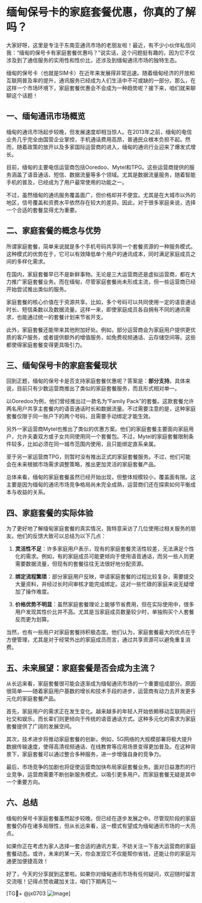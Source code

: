 # 缅甸保号卡的家庭套餐优惠，你真的了解吗？

大家好呀，这里是专注于东南亚通讯市场的老朋友啦！最近，有不少小伙伴私信问我：“缅甸的保号卡有家庭套餐优惠吗？”说实话，这个问题挺有趣的，因为它不仅涉及到了通信服务的实用性和性价比，还涉及到缅甸通讯市场的独特生态。

缅甸的保号卡（也就是SIM卡）在近年来发展得非常迅速。随着缅甸经济的开放和互联网普及率的提升，通讯服务已经成为人们生活中不可或缺的一部分。那么，在这样一个市场环境下，家庭套餐优惠会不会成为一种趋势呢？接下来，咱们就来聊聊这个话题！

## 一、缅甸通讯市场概览

缅甸的通讯市场起步较晚，但发展速度却相当惊人。在2013年之前，缅甸的电信业务几乎完全由国营企业掌控，手机通话费用高昂，普通民众根本负担不起。然而，随着政策的放开以及多家国际运营商的进入，缅甸的通讯行业迎来了爆发式增长。

目前，缅甸的主要电信运营商包括Ooredoo、Mytel和TPG。这些运营商提供的服务涵盖了语音通话、短信、数据流量等多个领域。尤其是数据流量服务，随着智能手机的普及，已经成为了用户最常使用的功能之一。

不过，虽然缅甸的通讯服务覆盖面广，但价格却并不便宜。尤其是在大城市以外的地区，信号覆盖和资费水平依然存在较大的差异。因此，对于很多家庭来说，选择一个合适的套餐显得尤为重要。

## 二、家庭套餐的概念与优势

所谓家庭套餐，简单来说就是多个手机号码共享同一个套餐资源的一种服务模式。这种模式的优势在于，它可以有效降低单个用户的通讯成本，同时满足家庭成员之间的多样化需求。

在国内，家庭套餐早已不是新鲜事物。无论是三大运营商还是虚拟运营商，都在大力推广家庭套餐业务。而在缅甸，尽管家庭套餐尚未形成主流，但一些运营商已经开始尝试推出类似的服务。

家庭套餐的核心价值在于资源共享。比如，多个号码可以共同使用一定的语音通话时长、短信条数以及数据流量。这样一来，即使家庭成员各自拥有不同的通讯需求，也能通过统一的套餐计划来节省开支。

此外，家庭套餐还能带来其他附加好处。例如，部分运营商会为家庭用户提供更优质的客户服务，或者提供额外的增值服务，如免费视频通话、云存储空间等。这些都使得家庭套餐变得更具吸引力。

## 三、缅甸保号卡的家庭套餐现状

回到正题，缅甸的保号卡是否支持家庭套餐优惠呢？答案是：**部分支持**。具体来说，目前只有少数运营商推出了类似的家庭套餐服务，而且形式相对单一。

以Ooredoo为例，他们曾经推出过一款名为“Family Pack”的套餐。这款套餐允许两名用户共享主套餐内的语音通话时长和数据流量。不过需要注意的是，这种家庭套餐仅限于同一账户下的两个号码，且需要手动绑定才能生效。

另外一家运营商Mytel也推出了类似的优惠方案。他们的家庭套餐主要面向家庭用户，允许夫妻双方或子女共同使用同一个套餐包。不过，Mytel的家庭套餐限制条件较多，比如必须在同一城市范围内使用，且只能绑定直系亲属。

至于另一家运营商TPG，则暂时没有推出正式的家庭套餐服务。不过，他们可能会在未来根据市场需求调整策略，推出更加灵活的家庭套餐产品。

总体来看，缅甸的家庭套餐虽然已经开始出现，但整体规模较小，覆盖面有限。这主要是因为缅甸的通讯市场竞争格局尚未完全成熟，运营商们还在探索如何平衡成本与收益的关系。

## 四、家庭套餐的实际体验

为了更好地了解缅甸家庭套餐的真实情况，我特意采访了几位使用过相关服务的朋友。他们的反馈大致可以总结为以下几点：

1. **灵活性不足**：许多家庭用户表示，现有的家庭套餐灵活性较差，无法满足个性化的需求。例如，有的家庭成员可能更倾向于使用语音通话，而另一些人则更需要数据流量，但现有的套餐往往无法很好地分配资源。

2. **绑定流程繁琐**：部分家庭用户反映，申请家庭套餐的过程比较复杂，需要提交大量资料，并经过长时间审核才能完成绑定。这对一些忙碌的家庭来说无疑增加了操作难度。

3. **价格优势不明显**：虽然家庭套餐理论上能够节省费用，但在实际使用中，很多用户发现其性价比并不高。尤其是当家庭成员数量较少时，单独购买个人套餐反而更为划算。

当然，也有一些用户对家庭套餐持积极态度。他们认为，家庭套餐最大的优点在于方便管理，尤其是对于经常外出的家庭成员而言，通过共享资源可以避免重复消费。

## 五、未来展望：家庭套餐是否会成为主流？

从长远来看，家庭套餐很可能会逐渐成为缅甸通讯市场的一个重要组成部分。原因很简单——随着家庭用户基数的增长和技术手段的进步，运营商有动力去开发更多元化的家庭套餐产品。

首先，家庭用户的需求正在发生变化。越来越多的年轻人开始依赖移动互联网进行社交和娱乐，而长辈们则更倾向于传统的语音通话方式。这种多元化的需求为家庭套餐提供了广阔的发展空间。

其次，技术进步将推动家庭套餐的创新。例如，5G网络的大规模部署将极大提升数据传输速度，使得高清视频通话、在线教育等应用场景变得更加普及。在这种背景下，家庭套餐可以通过整合多种服务，进一步增强自身的竞争力。

最后，市场竞争的加剧也将促使运营商加快布局家庭套餐业务。面对日益激烈的行业竞争，运营商需要不断创新服务模式，以吸引更多用户。而家庭套餐无疑是其中一个重要方向。

## 六、总结

缅甸的保号卡家庭套餐虽然起步较晚，但已经在逐步发展之中。尽管现阶段的家庭套餐仍存在诸多局限性，但从长远来看，这一模式有望成为缅甸通讯市场的一大亮点。

如果你正在考虑为家人选择一套合适的通讯方案，不妨关注一下各大运营商的家庭套餐动态。或许，未来的某一天，你会发现它不仅能帮你省钱，还能让你的家庭沟通更加便捷高效！

好了，今天的分享就到这里啦。如果你对缅甸通讯市场有任何疑问，欢迎随时留言交流哦！记得点赞收藏加关注，咱们下期再见～

[TG💪+ @jx0703 ![Image](https://github.com/user-attachments/assets/dbca1d08-cadb-493c-b0ec-ad6f7a83f270)]